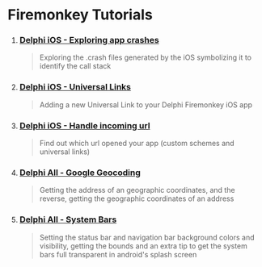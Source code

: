 # Firemonkey Tutorials
1) ### [Delphi iOS - Exploring app crashes]
   > Exploring the .crash files generated by the iOS symbolizing it to identify the call stack

2) ### [Delphi iOS - Universal Links]
   > Adding a new Universal Link to your Delphi Firemonkey iOS app

3) ### [Delphi iOS - Handle incoming url]
   > Find out which url opened your app (custom schemes and universal links)

4) ### [Delphi All - Google Geocoding]
   > Getting the address of an geographic coordinates, and the reverse, getting the geographic coordinates of an address

5) ### [Delphi All - System Bars]
   > Setting the status bar and navigation bar background colors and visibility, getting the bounds and an extra tip to get the system bars full transparent in android's splash screen

   [Delphi iOS - Exploring app crashes]: <https://github.com/viniciusfbb/fmx_tutorials/tree/master/delphi_ios_exploring_app_crashes/>
   [Delphi iOS - Universal Links]: <https://github.com/viniciusfbb/fmx_tutorials/tree/master/delphi_ios_universal_links/README.md>
   [Delphi iOS - Handle incoming url]: <https://github.com/viniciusfbb/fmx_tutorials/tree/master/delphi_ios_handle_incoming_url/README.md>
   [Delphi All - Google Geocoding]: <https://github.com/viniciusfbb/fmx_tutorials/tree/master/delphi_google_geocoding/>
   [Delphi All - System Bars]: <https://github.com/viniciusfbb/fmx_tutorials/tree/master/delphi_system_bars/>
